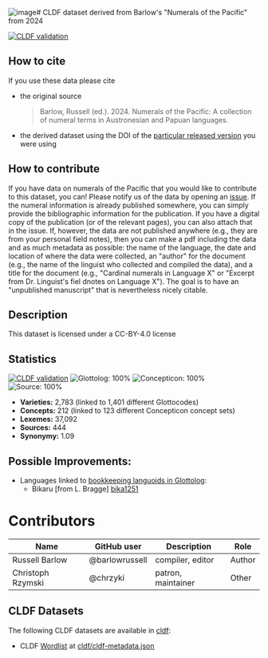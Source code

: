 ![image](https://github.com/user-attachments/assets/565bd7c5-1db3-421f-961c-5d66a0f799fe)# CLDF dataset derived from Barlow's "Numerals of the Pacific" from 2024

[![CLDF validation](https://github.com/numeralbank/barlowpacific/workflows/CLDF-validation/badge.svg)](https://github.com/numeralbank/barlowpacific/actions?query=workflow%3ACLDF-validation)

## How to cite

If you use these data please cite
- the original source
  > Barlow, Russell (ed.). 2024. Numerals of the Pacific: A collection of numeral terms in Austronesian and Papuan languages.
- the derived dataset using the DOI of the [particular released version](../../releases/) you were using

## How to contribute

If you have data on numerals of the Pacific that you would like to contribute to this dataset, you can! Please notify us of the data by opening an [issue](../../issues/). If the numeral information is already published somewhere, you can simply provide the bibliographic information for the publication. If you have a digital copy of the publication (or of the relevant pages), you can also attach that in the issue. If, however, the data are not published anywhere (e.g., they are from your personal field notes), then you can make a pdf including the data and as much metadata as possible: the name of the language, the date and location of where the data were collected, an "author" for the document (e.g., the name of the linguist who collected and compiled the data), and a title for the document (e.g., "Cardinal numerals in Language X" or "Excerpt from Dr. Linguist's fiel dnotes on Language X"). The goal is to have an "unpublished manuscript" that is nevertheless nicely citable.


## Description


This dataset is licensed under a CC-BY-4.0 license

## Statistics


[![CLDF validation](https://github.com/numeralbank/barlowpacific/workflows/CLDF-validation/badge.svg)](https://github.com/numeralbank/barlowpacific/actions?query=workflow%3ACLDF-validation)
![Glottolog: 100%](https://img.shields.io/badge/Glottolog-100%25-brightgreen.svg "Glottolog: 100%")
![Concepticon: 100%](https://img.shields.io/badge/Concepticon-100%25-brightgreen.svg "Concepticon: 100%")
![Source: 100%](https://img.shields.io/badge/Source-100%25-brightgreen.svg "Source: 100%")

- **Varieties:** 2,783 (linked to 1,401 different Glottocodes)
- **Concepts:** 212 (linked to 123 different Concepticon concept sets)
- **Lexemes:** 37,092
- **Sources:** 444
- **Synonymy:** 1.09

## Possible Improvements:

- Languages linked to [bookkeeping languoids in Glottolog](http://glottolog.org/glottolog/glottologinformation#bookkeepinglanguoids):
  - Bikaru [from L. Bragge] [bika1251](http://glottolog.org/resource/languoid/id/bika1251)



# Contributors

Name | GitHub user | Description |Role
--- | --- | --- | ---
Russell Barlow | @barlowrussell | compiler, editor | Author
Christoph Rzymski | @chrzyki | patron, maintainer | Other




## CLDF Datasets

The following CLDF datasets are available in [cldf](cldf):

- CLDF [Wordlist](https://github.com/cldf/cldf/tree/master/modules/Wordlist) at [cldf/cldf-metadata.json](cldf/cldf-metadata.json)
